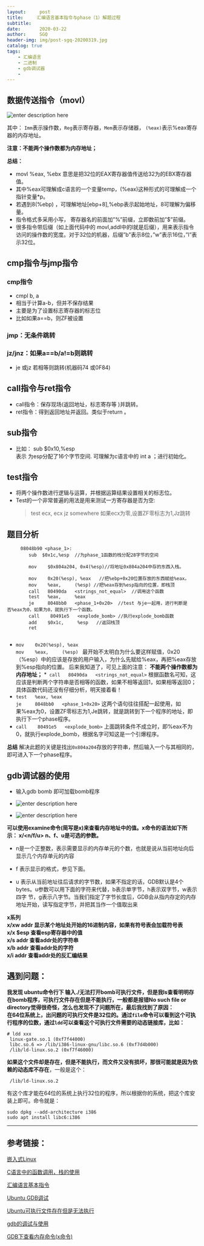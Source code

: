 ```yaml
---
layout:     post
title:     汇编语言基本指令与phase（1）解题过程
subtitle:   
date:       2020-03-22
author:     SGQ
header-img: img/post-sgq-20200319.jpg
catalog: true
tags:
    - 汇编语言
    - 二进制
    - gdb调试器
    - 
---
```



##  数据传送指令（movl）


![enter description here](https://imgkr.cn-bj.ufileos.com/78a92f80-ddf4-4efa-bcd6-794d28766a7c.png)

  
其中：
`Imm`表示操作数，`Reg`表示寄存器，`Mem`表示存储器，
 `(%eax)`表示%eax寄存器的内存地址。

**注意：不能两个操作数都为内存地址；**

**总结：**

* movl     %eax,     %ebx       意思是把32位的EAX寄存器值传送给32为的EBX寄存器值。<br>
* 其中%eax可理解成c语言的一个变量temp，(%eax)这种形式的可理解成一个指针变量*p。<br>
* 若遇到8(%ebp) ，可理解地址[ebp+8],%ebp表示起始地址，8可理解为偏移量。<br>
* 指令格式多采用小写， 寄存器名的前面加”%”前缀，立即数前加”$”前缀。<br>
* 很多指令带后缀（如上面代码中的 movl,addl中的l就是后缀），用来表示指令访问的操作数的宽度。对于32位的机器，后缀”b”表示8位，”w”表示16位，”l”表示32位。<br>

## cmp指令与jmp指令

### cmp指令
* cmpl b, a
* 相当于计算a-b，但并不保存结果
* 主要是为了设置标志寄存器的标志位
* 比如如果a==b，则ZF被设置

### jmp：无条件跳转

### jz/jnz：如果a==b/a!=b则跳转
* je 或jz 若相等则跳转(机器码74 或0F84)

## call指令与ret指令
* call指令：保存现场(返回地址，标志寄存等 )并跳转。
* ret指令：得到返回地址并返回。类似于return 。
## sub指令
* 比如： sub     $0x10,%esp  <br>表示 为esp分配了16个字节空间. 可理解为c语言中的 int a ；进行初始化。
## test指令
* 将两个操作数进行逻辑与运算，并根据运算结果设置相关的标志位。
* Test的一个非常普遍的用法是用来测试一方寄存器是否为空:
   >test ecx, ecx
   >jz somewhere
   如果ecx为零,设置ZF零标志为1,Jz跳转

## 题目分析
```x86asm
     08048b90 <phase_1>: 
        sub  $0x1c,%esp  //为phase_1函数的栈分配28字节的空间

        mov    $0x804a204, 0x4(%esp)//将地址0x804a204中存的东西入栈。
		
        mov    0x20(%esp), %eax   //把%ebp+0x20位置存放的东西赋给%eax。
        mov    %eax,     (%esp) //把%eax存到%esp指向的位置，即栈顶
     	call   80490da   <strings_not_equal>  //调用这个函数
        test   %eax,     %eax        
        je     8048bb0   <phase_1+0x20>  //test 与je一起用，进行判断是否%eax为0，如果为0，就执行下一个函数。
      	call    80491e5   <explode_bomb> //执行explode_bomb函数
        add    $0x1c,     %esp   //返回栈顶
        ret        
		
```
* ` mov    0x20(%esp), %eax `  <br> `mov    %eax,     (%esp) `
最开始不太明白为什么要这样赋值，0x20（%esp）中的应该是存放的用户输入，为什么先赋给%eax，再把%eax存放到%esp指向的位置。 后来我知道了，可见上面的注意：
**不能两个操作数都为内存地址；**
*` call   80490da   <strings_not_equal>`
根据函数名可知，这应该是判断两个字符串是否相等的函数，如果不相等返回1，如果相等返回0；具体函数代码还没有仔细分析，明天接着看！
* `test   %eax, %eax `       
    `je     8048bb0   <phase_1+0x20>`
	这两个语句往往搭配一起使用，如果%eax为0，设置ZF零标志为1,Je跳转，就是跳转到下一个程序的地址，即执行下一个phase程序。
* `call    80491e5   <explode_bomb>`
上面跳转条件不成立时，即%eax不为0，就执行explode_bomb，根据名字可知这是一个引爆程序。

**总结**
解决此题的关键是找出`0x804a204`存放的字符串，然后输入一个与其相同的，即可进入下一个phase程序。

## gdb调试器的使用
* 输入gdb bomb 即可加载bomb程序


* ![enter description here](https://imgkr.cn-bj.ufileos.com/af509aea-6901-40d5-96e3-f503ae22fc01.png)


* ![enter description here](https://imgkr.cn-bj.ufileos.com/3bf53d73-c021-4192-b639-3ac3bdc49e96.png)

**可以使用examine命令(简写是x)来查看内存地址中的值。x命令的语法如下所示：
x/<n/f/u> <addr> n、f、u是可选的参数。**

* n是一个正整数，表示需要显示的内存单元的个数，也就是说从当前地址向后显示几个内存单元的内容

* f 表示显示的格式，参见下面。
* u 表示从当前地址往后请求的字节数，如果不指定的话，GDB默认是4个bytes。u参数可以用下面的字符来代替，b表示单字节，h表示双字节，w表示四字 节，g表示八字节。当我们指定了字节长度后，GDB会从指内存定的内存地址开始，读写指定字节，并把其当作一个值取出来

**x系列<br>
x/xw addr 显示某个地址处开始的16进制内容，如果有符号表会加载符号表<br>
x/x $esp 查看esp寄存器中的值<br>
x/s addr 查看addr处的字符串<br>
x/b addr 查看addr处的字符<br>
x/i addr 查看addr处的反汇编结果**




## 遇到问题：

**我发现 ubuntu命令行下 输入./无法打开bomb可执行文件，但是我ls查看明明存在bomb程序，可执行文件存在但是不能执行，一般都是报错No such file or directory觉得很奇怪，怎么也发现不了问题所在，最后我找到了原因：**<br>
**在64位系统上，出问题的可执行文件是32位的。通过`file`命令可以看到这个可执行程序的位数，通过`ldd`可以查看这个可执行文件需要的动态链接库，比如：**

```
# ldd xxx
 linux-gate.so.1 (0xf7f44000)
 libc.so.6 => /lib/i386-linux-gnu/libc.so.6 (0xf7d4b000)
 /lib/ld-linux.so.2 (0xf7f46000)

```

**如果这个文件却是存在，但是不能执行，而文件又没有损坏，那很可能就是因为依赖的动态库不存在**，一般是这个：

```
 /lib/ld-linux.so.2

```

有这个库才能在64位的系统上执行32位的程序，所以根据你的系统，把这个库安装上即可。命令就是：

```
sudo dpkg --add-architecture i386
sudo apt install libc6:i386

```


***
## 参考链接：

[嵌入式Linux](http://read.pudn.com/downloads353/sourcecode/unix_linux/1539793/embedded_linux_c.pdf)

[C语言中的函数调用，栈的使用](https://blog.csdn.net/u011433762/article/details/49761251)

[汇编语言基本指令](https://blog.csdn.net/wangbaochu/article/details/41850779)

[Ubuntu GDB调试](https://blog.csdn.net/longshen1990/article/details/47778269)

[Ubuntu可执行文件存在但是无法执行](https://www.jianshu.com/p/565f420e4093)

[gdb的调试与使用](https://introspelliam.github.io/2017/08/03/pwn/gdb%E7%9A%84%E8%B0%83%E8%AF%95%E4%B8%8E%E4%BD%BF%E7%94%A8/)

[GDB下查看内存命令(x命令)](https://blog.csdn.net/allenlinrui/article/details/5964046)